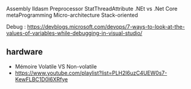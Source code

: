 Assembly
Ildasm
Preprocessor
StatThreadAttribute
.NEt vs .Net Core
metaProgramming
Micro-architecture
Stack-oriented

Debug : https://devblogs.microsoft.com/devops/7-ways-to-look-at-the-values-of-variables-while-debugging-in-visual-studio/


## hardware
- Mémoire Volatile VS Non-volatile
- https://www.youtube.com/playlist?list=PLH2l6uzC4UEW0s7-KewFLBC1D0l6XRfye
